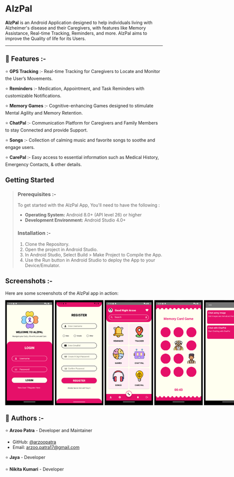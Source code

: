 # AlzPal

**AlzPal** is an Android Application designed to help individuals living with Alzheimer's disease and their Caregivers, with features like Memory Assistance, Real-time Tracking, Reminders, and more. AlzPal aims to improve the Quality of life for its Users.

---

## 🩷 Features :-

⭐ **GPS Tracking**  :- Real-time Tracking for Caregivers to Locate and Monitor the User’s Movements.

⭐ **Reminders**  :- Medication, Appointment, and Task Reminders with customizable Notifications.

⭐ **Memory Games**  :- Cognitive-enhancing Games designed to stimulate Mental Agility and Memory Retention.

⭐ **ChatPal**  :- Communication Platform for Caregivers and Family Members to stay Connected and provide Support.

⭐ **Songs**  :- Collection of calming music and favorite songs to soothe and engage users.

⭐ **CarePal**  :- Easy access to essential information such as Medical History, Emergency Contacts, & other details.

 
## Getting Started

>### Prerequisites :-
>
>To get started with the AlzPal App, You'll need to have the following :
>
>- **Operating System:** Android 8.0+ (API level 26) or higher  
>- **Development Environment:** Android Studio 4.0+  
>   
>### Installation :-
>
>1. Clone the Repository.
>2. Open the project in Android Studio.
>3. In Android Studio, Select Build > Make Project to Compile the App.
>4. Use the Run button in Android Studio to deploy the App to your Device/Emulator.


## Screenshots :-

Here are some screenshots of the AlzPal app in action:

<div style="display: flex; justify-content: space-between;">
  <img src="https://github.com/arzoopatra/AlzPal/blob/master/Screenshots/Login.png" alt="Login Screen" width="155" /> &nbsp;
  <img src="https://github.com/arzoopatra/AlzPal/blob/master/Screenshots/Registration.png" alt="Registration Screen" width="155"/> &nbsp;
  <img src="https://github.com/arzoopatra/AlzPal/blob/master/Screenshots/Dashboard.png" alt="Dashboard" width="155"/> &nbsp;
  <img src="https://github.com/arzoopatra/AlzPal/blob/master/Screenshots/Games.png" alt="Games" width="155"/> &nbsp;
  <img src="https://github.com/arzoopatra/AlzPal/blob/master/Screenshots/ChatPal.png" alt="ChatPal" width="155"/> &nbsp;
</div>
 
## 🩷 Authors :-

⭐ **Arzoo Patra** - Developer and Maintainer  
  - GitHub: [@arzoopatra](https://github.com/arzoopatra)  
  - Email: [arzoo.patra17@gmail.com](mailto:arzoo.patra17@gmail.com)
 
⭐ **Jaya** - Developer    

⭐ **Nikita Kumari** - Developer  
   

    

 
